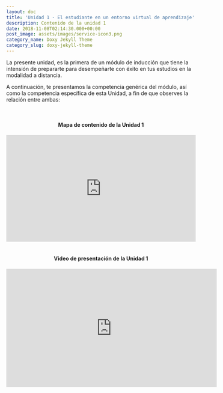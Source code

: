 ```yaml
---
layout: doc
title: 'Unidad 1 - El estudiante en un entorno virtual de aprendizaje'
description: Contenido de la unidad 1
date: 2018-11-08T02:14:30.000+00:00
post_image: assets/images/service-icon3.png
category_name: Doxy Jekyll Theme
category_slug: doxy-jekyll-theme
---
```

<p style="text-align:justified">La presente unidad, es la primera de un módulo de inducción que tiene la intensión de prepararte para desempeñarte con éxito en tus estudios en la modalidad a distancia. 

A continuación, te presentamos la competencia genérica del módulo, así como la competencia específica de esta Unidad, a fin de que observes la relación entre ambas: </p>


<br/>

<h4 class="heading-4"><p style="text-align:center"> Mapa de contenido de la Unidad 1</p></h4>

<div style="width: 100%;"><div style="position: relative; padding-bottom: 56.25%; padding-top: 0; height: 0;"><iframe frameborder="0" width="1200px" height="675px" style="position: absolute; top: 0; left: 0; width: 100%; height: 100%;" src="https://view.genial.ly/5d3a088665271e0fa31e6217" type="text/html" allowscriptaccess="always" allowfullscreen="true" scrolling="yes" allownetworking="all"></iframe> </div> </div>

<br/>

<h4 class="heading-4"><p style="text-align:center">Video de presentación de la Unidad 1</p></h4>

<iframe width="560" height="315" src="https://www.youtube.com/embed/PtsUYhb8kZc" frameborder="0" allow="accelerometer; autoplay; encrypted-media; gyroscope; picture-in-picture" allowfullscreen></iframe>
